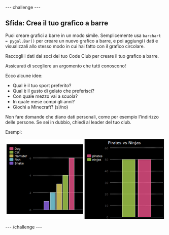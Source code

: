 --- challenge ---
## Sfida: Crea il tuo grafico a barre 

Puoi creare grafici a barre in un modo simile. Semplicemente usa `barchart = pygal.Bar()` per creare un nuovo grafico a barre, e poi aggiungi i dati e visualizzali allo stesso modo in cui hai fatto con il grafico circolare.

Raccogli i dati dai soci del tuo Code Club per creare il tuo grafico a barre.

Assicurati di scegliere un argomento che tutti conoscono!

Ecco alcune idee:

+ Qual è il tuo sport preferito?
+ Qual è il gusto di gelato che preferisci?
+ Con quale mezzo vai a scuola?
+ In quale mese compi gli anni?
+ Giochi a Minecraft? (sì/no)

Non fare domande che diano dati personali, come per esempio l'indirizzo delle persone. Se sei in dubbio, chiedi al leader del tuo club.

Esempi:

![screenshot](images/pets-bar-examples.png)

--- /challenge ---

